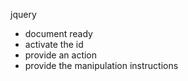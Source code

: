 jquery
- document ready
- activate the id
- provide an action
- provide the manipulation instructions